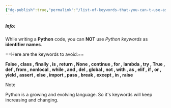 ```yaml
---
{"dg-publish":true,"permalink":"/list-of-keywords-that-you-can-t-use-as-identifier-name/","noteIcon":""}
---
```


##### Info:
While writing a **Python** code, you can **NOT** use *Python keywords* as **identifier names**.

==Here are the keywords to avoid:==

**False , class , finally , is , return , None , continue , for , lambda , try , True , def , from , nonlocal , while , and , del , global , not , with , as , elif , if , or , yield , assert , else , import , pass , break , except , in , raise**

> [!Note] 
> Python is a growing and evolving language. So it's keywords will keep increasing and changing. 